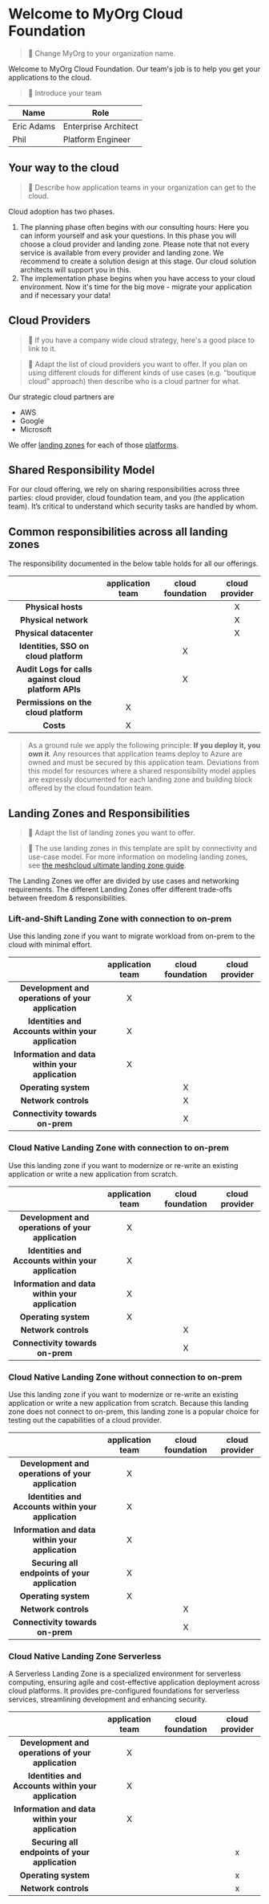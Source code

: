 # Welcome to MyOrg Cloud Foundation

> 🚧 Change MyOrg to your organization name.

Welcome to MyOrg Cloud Foundation. Our team's job is to help you get your applications to the cloud.

> 🚧 Introduce your team

| Name       | Role                 |
|------------|----------------------|
| Eric Adams | Enterprise Architect |
| Phil       | Platform Engineer    |

## Your way to the cloud

> 🚧 Describe how application teams in your organization can get to the cloud.

Cloud adoption has two phases.

1. The planning phase often begins with our consulting hours: Here you can inform yourself and ask your questions. In this phase you will choose a cloud provider and landing zone. Please note that not every service is available from every provider and landing zone. We recommend to create a solution design at this stage. Our cloud solution architects will support you in this.
2. The implementation phase begins when you have access to your cloud environment. Now it's time for the big move - migrate your application and if necessary your data!

## Cloud Providers

> 🚧 If you have a company wide cloud strategy, here's a good place to link to it.

> 🚧 Adapt the list of cloud providers you want to offer. If you plan on using different clouds for different kinds of use cases (e.g. "boutique cloud" approach) then describe who is a cloud partner for what.

Our strategic cloud partners are

- AWS
- Google
- Microsoft

We offer [landing zones](./concepts.md#landing-zone) for each of those [platforms](/platforms/).

## Shared Responsibility Model

For our cloud offering, we rely on sharing responsibilities across three parties: cloud provider, cloud foundation team, and you (the application team).
It’s critical to understand which security tasks are handled by whom.

## Common responsibilities across all landing zones

The responsibility documented in the below table holds for all our offerings.

|                                                      | application team     | cloud foundation     | cloud provider     |
|:----------------------------------------------------:|:--------------------:|:--------------------:|:------------------:|
| **Physical hosts**                                   |                      |                      | X                  |
| **Physical network**                                 |                      |                      | X                  |
| **Physical datacenter**                              |                      |                      | X                  |
| **Identities, SSO on cloud platform**                |                      | X                    |                    |
| **Audit Logs for calls against cloud platform APIs** |                      | X                    |                    |
| **Permissions on the cloud platform**                | X                    |                      |                    |
| **Costs**                                            | X                    |                      |                    |

> As a ground rule we apply the following principle: **If you deploy it, you own it**. Any resources that application
> teams deploy to Azure are owned and must be secured by this application team. Deviations from this model for resources
> where a shared responsibility model applies are expressly documented for each landing zone and building block offered
> by the cloud foundation team.

## Landing Zones and Responsibilities

> 🚧 Adapt the list of landing zones you want to offer.

> 🚧 The use landing zones in this template are split by connectivity and use-case model. For more information on modeling landing zones, see [the meshcloud ultimate landing zone guide](https://www.meshcloud.io/wp-content/uploads/The-Ultimate-Landing-Zone-Guide-EN.pdf).

The Landing Zones we offer are divided by use cases and networking requirements.
The different Landing Zones offer different trade-offs between freedom & responsibilities.

### Lift-and-Shift Landing Zone with connection to on-prem

Use this landing zone if you want to migrate workload from on-prem to the cloud with minimal effort.

|                                                     | application team     | cloud foundation     | cloud provider     |
|:---------------------------------------------------:|:--------------------:|:--------------------:|:------------------:|
| **Development and operations of your application**  | X                    |                      |                    |
| **Identities and Accounts within your application** | X                    |                      |                    |
| **Information and data within your application**    | X                    |                      |                    |
| **Operating system**                                |                      | X                    |                    |
| **Network controls**                                |                      | X                    |                    |
| **Connectivity towards on-prem**                    |                      | X                    |                    |

### Cloud Native Landing Zone with connection to on-prem

Use this landing zone if you want to modernize or re-write an existing application or write a new application from scratch.

|                                                     | application team     | cloud foundation     | cloud provider     |
|:---------------------------------------------------:|:--------------------:|:--------------------:|:------------------:|
| **Development and operations of your application**  | X                    |                      |                    |
| **Identities and Accounts within your application** | X                    |                      |                    |
| **Information and data within your application**    | X                    |                      |                    |
| **Operating system**                                | X                    |                      |                    |
| **Network controls**                                |                      | X                    |                    |
| **Connectivity towards on-prem**                    |                      | X                    |                    |

### Cloud Native Landing Zone without connection to on-prem

Use this landing zone if you want to modernize or re-write an existing application or write a new application from scratch.
Because this landing zone does not connect to on-prem, this landing zone is a popular choice for testing out the capabilities of a cloud provider.

|                                                     | application team     | cloud foundation     | cloud provider     |
|:---------------------------------------------------:|:--------------------:|:--------------------:|:------------------:|
| **Development and operations of your application**  | X                    |                      |                    |
| **Identities and Accounts within your application** | X                    |                      |                    |
| **Information and data within your application**    | X                    |                      |                    |
| **Securing all endpoints of your application**      | X                    |                      |                    |
| **Operating system**                                | X                    |                      |                    |
| **Network controls**                                |                      | X                    |                    |
| **Connectivity towards on-prem**                    |                      | X                    |                    |

### Cloud Native Landing Zone Serverless 

A Serverless Landing Zone is a specialized environment for serverless computing, ensuring agile and cost-effective application deployment across cloud platforms. 
It provides pre-configured foundations for serverless services, streamlining development and enhancing security.

|                                                     | application team | cloud foundation | cloud provider |
| :-------------------------------------------------: | :--------------: | :--------------: | :------------: |
| **Development and operations of your application**  |        X         |                  |                |
| **Identities and Accounts within your application** |        X         |                  |                |
|  **Information and data within your application**   |        X         |                  |                |
|   **Securing all endpoints of your application**    |                  |                  |        x       |
|                **Operating system**                 |                  |                  |        x       |
|                **Network controls**                 |                  |                  |        x       |

